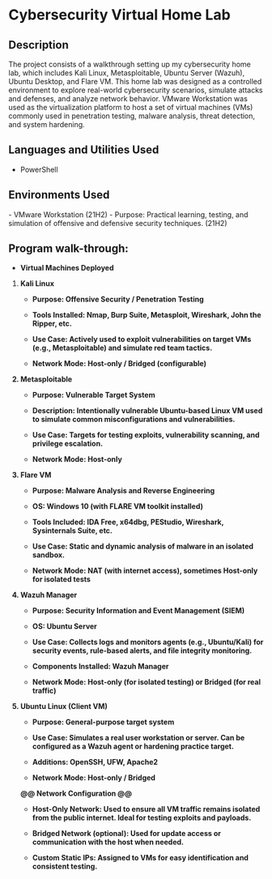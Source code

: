 <h1>Cybersecurity Virtual Home Lab</h1>

<h2>Description</h2>
The project consists of a walkthrough setting up my cybersecurity home lab, which includes Kali Linux, Metasploitable, Ubuntu Server (Wazuh), Ubuntu Desktop, and Flare VM. This home lab was designed as a controlled environment to explore real-world cybersecurity scenarios, simulate attacks and defenses, and analyze network behavior. VMware Workstation was used as the virtualization platform to host a set of virtual machines (VMs) commonly used in penetration testing, malware analysis, threat detection, and system hardening.
<br />


<h2>Languages and Utilities Used</h2>

- PowerShell

<h2>Environments Used </h2>
- VMware Workstation (21H2)
- Purpose: Practical learning, testing, and simulation of offensive and defensive security techniques. (21H2)

<h2>Program walk-through:</h2>

- <b>Virtual Machines Deployed</b>
1. <b>Kali Linux<b/>
   - Purpose: Offensive Security / Penetration Testing

   - Tools Installed: Nmap, Burp Suite, Metasploit, Wireshark, John the Ripper, etc.

   - Use Case: Actively used to exploit vulnerabilities on target VMs (e.g., Metasploitable) and simulate red team tactics.

   - Network Mode: Host-only / Bridged (configurable)

2. <b>Metasploitable<b/>
   - Purpose: Vulnerable Target System

   - Description: Intentionally vulnerable Ubuntu-based Linux VM used to simulate common misconfigurations and vulnerabilities.

   - Use Case: Targets for testing exploits, vulnerability scanning, and privilege escalation.

   - Network Mode: Host-only

3. <b>Flare VM<b/>
   - Purpose: Malware Analysis and Reverse Engineering

   - OS: Windows 10 (with FLARE VM toolkit installed)

   - Tools Included: IDA Free, x64dbg, PEStudio, Wireshark, Sysinternals Suite, etc.

   - Use Case: Static and dynamic analysis of malware in an isolated sandbox.

   - Network Mode: NAT (with internet access), sometimes Host-only for isolated tests

4. <b>Wazuh Manager<b/>
   - Purpose: Security Information and Event Management (SIEM)

   - OS: Ubuntu Server

   - Use Case: Collects logs and monitors agents (e.g., Ubuntu/Kali) for security events, rule-based alerts, and file integrity monitoring.

   - Components Installed: Wazuh Manager

   - Network Mode: Host-only (for isolated testing) or Bridged (for real traffic)

5. <b>Ubuntu Linux (Client VM)<b/>
   - Purpose: General-purpose target system

   - Use Case: Simulates a real user workstation or server. Can be configured as a Wazuh agent or hardening practice target.

   - Additions: OpenSSH, UFW, Apache2

   - Network Mode: Host-only / Bridged

   @@ <b>Network Configuration<b/> @@
   - Host-Only Network: Used to ensure all VM traffic remains isolated from the public internet. Ideal for testing exploits and payloads.

   - Bridged Network (optional): Used for update access or communication with the host when needed.

   - Custom Static IPs: Assigned to VMs for easy identification and consistent testing.



<!--
 ```diff
- text in red
+ text in green
! text in orange
# text in gray
@@ text in purple (and bold)@@
```
--!>
